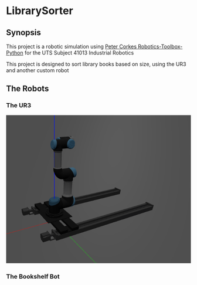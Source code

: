 # LibrarySorter

## Synopsis

This project is a robotic simulation using [Peter Corkes Robotics-Toolbox-Python](https://github.com/petercorke/robotics-toolbox-python) for the UTS Subject 41013 Industrial Robotics

This project is designed to sort library books based on size, using the UR3 and another custom robot

## The Robots

### The UR3

![temp image](/Assets/tempimg.png "temp image")

### The Bookshelf Bot

